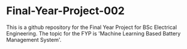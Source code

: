 # Final-Year-Project-002
This is a github repository for the Final Year Project for BSc Electrical Engineering. The topic for the FYP is 'Machine Learning Based Battery Management System'.
